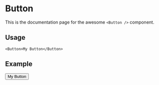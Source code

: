 # Button

This is the documentation page for the awesome `<Button />` component.

## Usage

```tsx{1}
<Button>My Button</Button>
```

## Example

<script context="module">
  import {Button} from './button';
</script>

<Button custom_text='aa'>My Button</Button>
